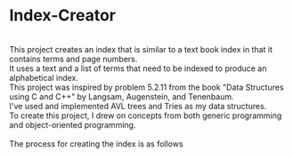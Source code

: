 # Index-Creator
<br>This project creates an index that is similar to a text book index in that it contains terms and page numbers. <br>
It uses a text and a list of terms that need to be indexed to produce an alphabetical index. <br>
This project was inspired by problem 5.2.11 from the book "Data Structures using C and C++" by Langsam, Augenstein, and Tenenbaum. <br>
I've used and implemented AVL trees and Tries as my data structures. <br>
To create this project, I drew on concepts from both generic programming and object-oriented programming. <br>
<br>
The process for creating the index is as follows 
